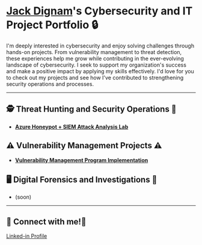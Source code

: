 # <a href="https://www.linkedin.com/in/jack-dignam/">Jack Dignam</a>'s Cybersecurity and IT Project Portfolio 🔒

I'm deeply interested in cybersecurity and enjoy solving challenges through hands-on projects. From vulnerability management to threat detection, these experiences help me grow while contributing in the ever-evolving landscape of cybersecurity. I seek to support my organization's success and make a positive impact by applying my skills effectively. I'd love for you to check out my projects and see how I've contributed to strengthening security operations and processes.

-------------------------------------------------------------------------------------------------------------------------------------

## 🕵️ Threat Hunting and Security Operations 🚨

- **[Azure Honeypot + SIEM Attack Analysis Lab](https://github.com/jackdignamit/Azure-Honeypot-SIEM-Attack-Analysis-Lab)**

## ⚠️ Vulnerability Management Projects ⚠️

- **[Vulnerability Management Program Implementation](https://github.com/jackdignamit/Vulnerability-Management-Program-Implementation)**

## 🖥️ Digital Forensics and Investigations 💽

- (soon)



-------------------------------------------------------------------------------------------------------------------------------------

## 👋 Connect with me!👋

[Linked-in Profile](https://linkedin.com/in/jack-dignam/)
